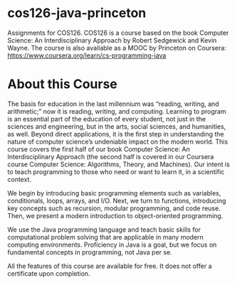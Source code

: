 # cos126-java-princeton
Assignments for COS126. COS126 is a course based on the book Computer Science: An Interdisciplinary Approach by Robert Sedgewick and Kevin Wayne. The course is also available as a MOOC by Princeton on Coursera: https://www.coursera.org/learn/cs-programming-java

# About this Course
The basis for education in the last millennium was “reading, writing, and arithmetic;” now it is reading, writing, and computing. Learning to program is an essential part of the education of every student, not just in the sciences and engineering, but in the arts, social sciences, and humanities, as well. Beyond direct applications, it is the first step in understanding the nature of computer science’s undeniable impact on the modern world.  This course covers the first half of our book Computer Science: An Interdisciplinary Approach (the second half is covered in our Coursera course Computer Science: Algorithms, Theory, and Machines). Our intent is to teach programming to those who need or want to learn it, in a scientific context. 

We begin by introducing basic programming elements such as variables, conditionals, loops, arrays, and I/O. Next, we turn to functions, introducing key concepts such as recursion, modular programming, and code reuse. Then, we present a modern introduction to object-oriented programming.

We use the Java programming language and teach basic skills for computational problem solving that are applicable in many modern computing environments. Proficiency in Java is a goal, but we focus on fundamental concepts in programming, not Java per se.

All the features of this course are available for free. It does not offer a certificate upon completion.

